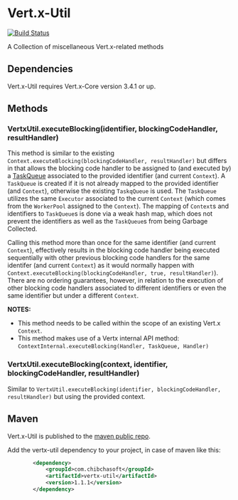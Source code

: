 # Vert.x-Util

[![Build Status](https://travis-ci.org/juanavelez/vertx-util.svg?branch=master)](https://travis-ci.org/juanavelez/vertx-util)

A Collection of miscellaneous Vert.x-related methods

## Dependencies

Vert.x-Util requires Vert.x-Core version 3.4.1 or up.

## Methods

### VertxUtil.executeBlocking(identifier, blockingCodeHandler, resultHandler)

This method is similar to the existing `Context.executeBlocking(blockingCodeHandler, resultHandler)` but differs in that allows the blocking code handler to be assigned to (and executed by) a <a href="https://github.com/eclipse/vert.x/blob/master/src/main/java/io/vertx/core/impl/TaskQueue.java">TaskQueue</a> associated to the provided identifier (and current `Context`). A `TaskQueue` is created if it is not already mapped to the provided identifier (and `Context`), otherwise the existing `TaskqQueue` is used. The `TaskQueue` utilizes the same `Executor` associated to the current `Context` (which comes from the `WorkerPool` assigned to the `Context`). The mapping of `Context`s and identifiers to `TaskQueue`s is done via a weak hash map, which does not prevent the identifiers as well as the `TaskQueue`s from being Garbage Collected.

Calling this method more than once for the same identifier (and current `Context`), effectively results in the blocking code handler being executed sequentially with other previous blocking code handlers for the same identifer (and current `Context`) as it would normally happen with `Context.executeBlocking(blockingCodeHandler, true, resultHandler)`). There are no ordering guarantees, however, in relation to the execution of other blocking code handlers associated to different identifiers or even the same identifier but under a different `Context`.

**NOTES:** 

* This method needs to be called within the scope of an existing Vert.x `Context`.
* This method makes use of a Vertx internal API method: `ContextInternal.executeBlocking(Handler, TaskQueue, Handler)`

### VertxUtil.executeBlocking(context, identifier, blockingCodeHandler, resultHandler)

Similar to `VertxUtil.executeBlocking(identifier, blockingCodeHandler, resultHandler)` but using the provided context.

## Maven ##

Vert.x-Util is published to the [maven public repo](http://search.maven.org/#search%7Cgav%7C1%7Cg%3A%22com.chibchasoft%22%20AND%20a%3A%22vertx-util%22).

Add the vertx-util dependency to your project, in case of maven like this:

```xml
        <dependency>
            <groupId>com.chibchasoft</groupId>
            <artifactId>vertx-util</artifactId>
            <version>1.1.1</version>
        </dependency>
```

